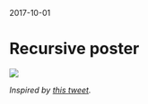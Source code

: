 2017-10-01

Recursive poster
================

![](recursive-poster.jpg)

*Inspired by [this tweet](https://twitter.com/ZGUnlimited/status/911177163826532352).*
